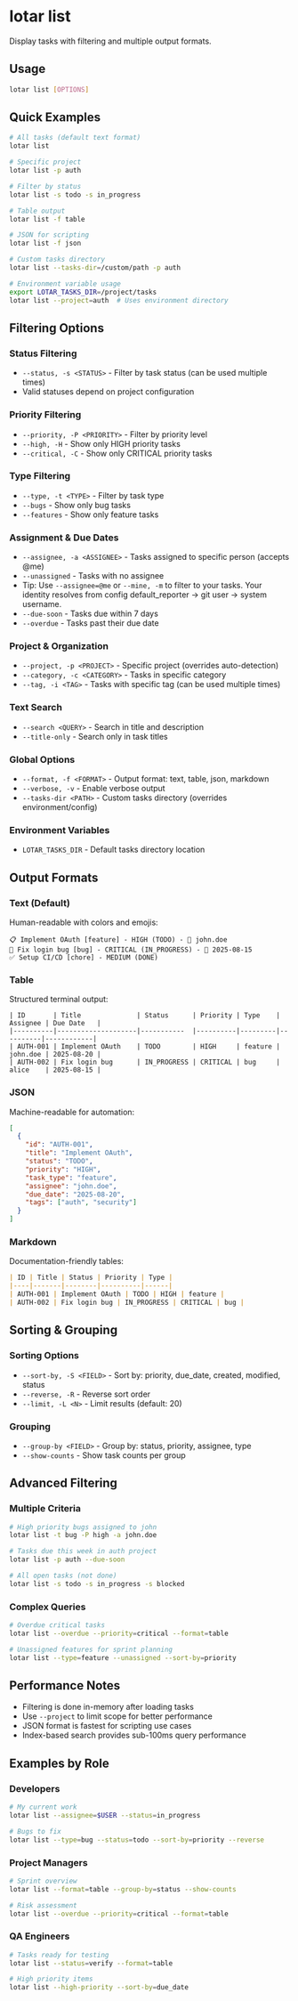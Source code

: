 # lotar list

Display tasks with filtering and multiple output formats.

## Usage

```bash
lotar list [OPTIONS]
```

## Quick Examples

```bash
# All tasks (default text format)
lotar list

# Specific project
lotar list -p auth

# Filter by status
lotar list -s todo -s in_progress

# Table output
lotar list -f table

# JSON for scripting
lotar list -f json

# Custom tasks directory
lotar list --tasks-dir=/custom/path -p auth

# Environment variable usage
export LOTAR_TASKS_DIR=/project/tasks
lotar list --project=auth  # Uses environment directory
```

## Filtering Options

### Status Filtering
- `--status, -s <STATUS>` - Filter by task status (can be used multiple times)
- Valid statuses depend on project configuration

### Priority Filtering  
- `--priority, -P <PRIORITY>` - Filter by priority level
- `--high, -H` - Show only HIGH priority tasks
- `--critical, -C` - Show only CRITICAL priority tasks

### Type Filtering
- `--type, -t <TYPE>` - Filter by task type
- `--bugs` - Show only bug tasks
- `--features` - Show only feature tasks

### Assignment & Due Dates
- `--assignee, -a <ASSIGNEE>` - Tasks assigned to specific person (accepts @me)
- `--unassigned` - Tasks with no assignee
 - Tip: Use `--assignee=@me` or `--mine, -m` to filter to your tasks. Your identity resolves from config default_reporter → git user → system username.
- `--due-soon` - Tasks due within 7 days
- `--overdue` - Tasks past their due date

### Project & Organization
- `--project, -p <PROJECT>` - Specific project (overrides auto-detection)
- `--category, -c <CATEGORY>` - Tasks in specific category
- `--tag, -i <TAG>` - Tasks with specific tag (can be used multiple times)

### Text Search
- `--search <QUERY>` - Search in title and description
- `--title-only` - Search only in task titles

### Global Options
- `--format, -f <FORMAT>` - Output format: text, table, json, markdown
- `--verbose, -v` - Enable verbose output
- `--tasks-dir <PATH>` - Custom tasks directory (overrides environment/config)

### Environment Variables
- `LOTAR_TASKS_DIR` - Default tasks directory location

## Output Formats

### Text (Default)
Human-readable with colors and emojis:
```
📋 Implement OAuth [feature] - HIGH (TODO) - 👤 john.doe
🚧 Fix login bug [bug] - CRITICAL (IN_PROGRESS) - 📅 2025-08-15
✅ Setup CI/CD [chore] - MEDIUM (DONE)
```

### Table
Structured terminal output:
```
| ID       | Title              | Status      | Priority | Type    | Assignee | Due Date   |
|----------|--------------------|-----------  |----------|---------|----------|------------|
| AUTH-001 | Implement OAuth    | TODO        | HIGH     | feature | john.doe | 2025-08-20 |
| AUTH-002 | Fix login bug      | IN_PROGRESS | CRITICAL | bug     | alice    | 2025-08-15 |
```

### JSON
Machine-readable for automation:
```json
[
  {
    "id": "AUTH-001",
    "title": "Implement OAuth",
    "status": "TODO", 
    "priority": "HIGH",
    "task_type": "feature",
    "assignee": "john.doe",
    "due_date": "2025-08-20",
    "tags": ["auth", "security"]
  }
]
```

### Markdown
Documentation-friendly tables:
```markdown
| ID | Title | Status | Priority | Type |
|----|-------|--------|----------|------|
| AUTH-001 | Implement OAuth | TODO | HIGH | feature |
| AUTH-002 | Fix login bug | IN_PROGRESS | CRITICAL | bug |
```

## Sorting & Grouping

### Sorting Options
- `--sort-by, -S <FIELD>` - Sort by: priority, due_date, created, modified, status
- `--reverse, -R` - Reverse sort order
- `--limit, -L <N>` - Limit results (default: 20)

### Grouping
- `--group-by <FIELD>` - Group by: status, priority, assignee, type
- `--show-counts` - Show task counts per group

## Advanced Filtering

### Multiple Criteria
```bash
# High priority bugs assigned to john
lotar list -t bug -P high -a john.doe

# Tasks due this week in auth project  
lotar list -p auth --due-soon

# All open tasks (not done)
lotar list -s todo -s in_progress -s blocked
```

### Complex Queries
```bash
# Overdue critical tasks
lotar list --overdue --priority=critical --format=table

# Unassigned features for sprint planning
lotar list --type=feature --unassigned --sort-by=priority
```

## Performance Notes

- Filtering is done in-memory after loading tasks
- Use `--project` to limit scope for better performance
- JSON format is fastest for scripting use cases
- Index-based search provides sub-100ms query performance

## Examples by Role

### Developers
```bash
# My current work
lotar list --assignee=$USER --status=in_progress

# Bugs to fix
lotar list --type=bug --status=todo --sort-by=priority --reverse
```

### Project Managers  
```bash
# Sprint overview
lotar list --format=table --group-by=status --show-counts

# Risk assessment
lotar list --overdue --priority=critical --format=table
```

### QA Engineers
```bash
# Tasks ready for testing
lotar list --status=verify --format=table

# High priority items
lotar list --high-priority --sort-by=due_date
```
